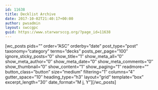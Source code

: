 ```yaml
---
id: 11638
title: Decklist Archive
date: 2017-10-02T21:40:17+00:00
author: pwsadmin
layout: swccgpc
guid: https://www.starwarsccg.org/?page_id=11638
---
```

\[wc\_posts pids=&#8221;&#8221; order=&#8221;ASC&#8221; orderby=&#8221;date&#8221; post\_type=&#8221;post&#8221; taxonomy=&#8221;category&#8221; terms=&#8221;decks&#8221; posts\_per\_page=&#8221;100&#8243; ignore\_sticky\_posts=&#8221;0&#8243; show\_title=&#8221;1&#8243; show\_meta\_all=&#8221;0&#8243; show\_meta\_author=&#8221;0&#8243; show\_meta\_date=&#8221;0&#8243; show\_meta\_comments=&#8221;0&#8243; show\_thumbnail=&#8221;0&#8243; show\_content=&#8221;1&#8243; show\_paging=&#8221;1&#8243; readmore=&#8221;&#8221; button\_class=&#8221;button&#8221; size=&#8221;medium&#8221; filtering=&#8221;1&#8243; columns=&#8221;4&#8243; gutter\_space=&#8221;10&#8243; heading\_type=&#8221;h3&#8243; layout=&#8221;grid&#8221; template=&#8221;box&#8221; excerpt\_length=&#8221;30&#8243; date\_format=&#8221;M j, Y&#8221;\]\[/wc\_posts\]